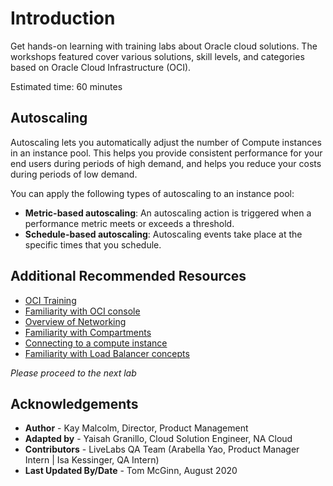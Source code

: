 # Introduction

Get hands-on learning with training labs about Oracle cloud solutions. The workshops featured cover various solutions, skill levels, and categories based on Oracle Cloud Infrastructure (OCI).

Estimated time: 60 minutes

## Autoscaling

Autoscaling lets you automatically adjust the number of Compute instances in an instance pool. This helps you provide consistent performance for your end users during periods of high demand, and helps you reduce your costs during periods of low demand.

You can apply the following types of autoscaling to an instance pool:

* **Metric-based autoscaling**: An autoscaling action is triggered when a performance metric meets or exceeds a threshold.
* **Schedule-based autoscaling**: Autoscaling events take place at the specific times that you schedule.

## Additional Recommended Resources

* [OCI Training](https://cloud.oracle.com/en_US/iaas/training)
* [Familiarity with OCI console](https://docs.cloud.oracle.com/en-us/iaas/Content/GSG/Concepts/console.htm)
* [Overview of Networking](https://docs.cloud.oracle.com/en-us/iaas/Content/Network/Concepts/overview.htm)
* [Familiarity with Compartments](https://docs.cloud.oracle.com/en-us/iaas/Content/GSG/Concepts/concepts.htm)
* [Connecting to a compute instance](https://docs.cloud.oracle.com/en-us/iaas/Content/Compute/Tasks/accessinginstance.htm)
* [Familiarity with Load Balancer concepts](https://docs.cloud.oracle.com/iaas/Content/Balance/Concepts/balanceoverview.htm)

*Please proceed to the next lab*

## Acknowledgements

- **Author** - Kay Malcolm, Director, Product Management
- **Adapted by** -  Yaisah Granillo, Cloud Solution Engineer, NA Cloud
- **Contributors** - LiveLabs QA Team (Arabella Yao, Product Manager Intern | Isa Kessinger, QA Intern)
- **Last Updated By/Date** - Tom McGinn, August 2020
